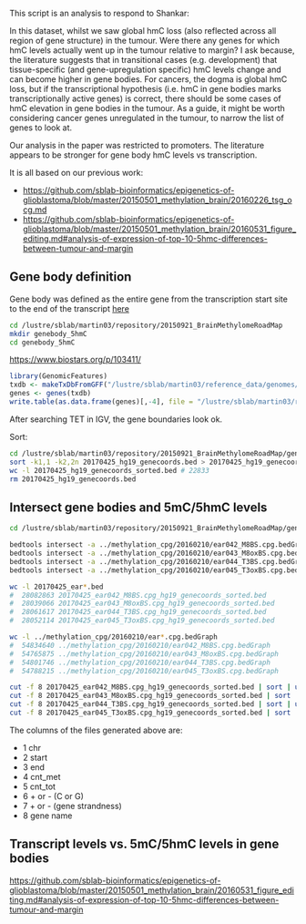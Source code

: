 
This script is an analysis to respond to Shankar:

In this dataset, whilst we saw global hmC loss (also reflected across all region of gene structure) in the tumour.  Were there any genes for which hmC levels actually went up in the tumour relative to margin? I ask because, the literature suggests that in transitional cases (e.g. development) that tissue-specific (and gene-upregulation specific) hmC levels change and can become higher in gene bodies.  For cancers, the dogma is global hmC loss, but if the transcriptional hypothesis (i.e. hmC in gene bodies marks transcriptionally active genes) is correct, there should be some cases of hmC elevation in gene bodies in the tumour. As a guide, it might be worth considering cancer genes unregulated in the tumour, to narrow the list of genes to look at.

Our analysis in the paper was restricted to promoters.  The literature appears to be stronger for gene body hmC levels vs transcription.

It is all based on our previous work:

- https://github.com/sblab-bioinformatics/epigenetics-of-glioblastoma/blob/master/20150501_methylation_brain/20160226_tsg_ocg.md
- https://github.com/sblab-bioinformatics/epigenetics-of-glioblastoma/blob/master/20150501_methylation_brain/20160531_figure_editing.md#analysis-of-expression-of-top-10-5hmc-differences-between-tumour-and-margin



## Gene body definition

Gene body was defined as the entire gene from the transcription start site to the end of the transcript [here](http://journals.plos.org/plosone/article?id=10.1371/journal.pone.0018844)

```bash
cd /lustre/sblab/martin03/repository/20150921_BrainMethylomeRoadMap
mkdir genebody_5hmC
cd genebody_5hmC
```

https://www.biostars.org/p/103411/

```r
library(GenomicFeatures)
txdb <- makeTxDbFromGFF("/lustre/sblab/martin03/reference_data/genomes/iGenomes/Homo_sapiens/UCSC/hg19/Annotation/Genes/genes.gtf", format="gtf")
genes <- genes(txdb)
write.table(as.data.frame(genes)[,-4], file = "/lustre/sblab/martin03/repository/20150921_BrainMethylomeRoadMap/genebody_5hmC/20170425_hg19_genecoords.bed", row.names = F, col.names = F, sep = "\t", quote = F)

```

After searching TET in IGV, the gene boundaries look ok.

Sort:

```bash
cd /lustre/sblab/martin03/repository/20150921_BrainMethylomeRoadMap/genebody_5hmC
sort -k1,1 -k2,2n 20170425_hg19_genecoords.bed > 20170425_hg19_genecoords_sorted.bed
wc -l 20170425_hg19_genecoords_sorted.bed # 22833
rm 20170425_hg19_genecoords.bed
```



## Intersect gene bodies and 5mC/5hmC levels

```bash
cd /lustre/sblab/martin03/repository/20150921_BrainMethylomeRoadMap/genebody_5hmC

bedtools intersect -a ../methylation_cpg/20160210/ear042_M8BS.cpg.bedGraph -b 20170425_hg19_genecoords_sorted.bed -wa -wb -sorted | cut -f 1-6,10-11 > 20170425_ear042_M8BS.cpg_hg19_genecoords_sorted.bed
bedtools intersect -a ../methylation_cpg/20160210/ear043_M8oxBS.cpg.bedGraph -b 20170425_hg19_genecoords_sorted.bed -wa -wb -sorted | cut -f 1-6,10-11 > 20170425_ear043_M8oxBS.cpg_hg19_genecoords_sorted.bed
bedtools intersect -a ../methylation_cpg/20160210/ear044_T3BS.cpg.bedGraph -b 20170425_hg19_genecoords_sorted.bed -wa -wb -sorted | cut -f 1-6,10-11 > 20170425_ear044_T3BS.cpg_hg19_genecoords_sorted.bed
bedtools intersect -a ../methylation_cpg/20160210/ear045_T3oxBS.cpg.bedGraph -b 20170425_hg19_genecoords_sorted.bed -wa -wb -sorted | cut -f 1-6,10-11 > 20170425_ear045_T3oxBS.cpg_hg19_genecoords_sorted.bed

wc -l 20170425_ear*.bed
#  28082863 20170425_ear042_M8BS.cpg_hg19_genecoords_sorted.bed
#  28039066 20170425_ear043_M8oxBS.cpg_hg19_genecoords_sorted.bed
#  28061617 20170425_ear044_T3BS.cpg_hg19_genecoords_sorted.bed
#  28052114 20170425_ear045_T3oxBS.cpg_hg19_genecoords_sorted.bed

wc -l ../methylation_cpg/20160210/ear*.cpg.bedGraph
#  54834640 ../methylation_cpg/20160210/ear042_M8BS.cpg.bedGraph
#  54765875 ../methylation_cpg/20160210/ear043_M8oxBS.cpg.bedGraph
#  54801746 ../methylation_cpg/20160210/ear044_T3BS.cpg.bedGraph
#  54788215 ../methylation_cpg/20160210/ear045_T3oxBS.cpg.bedGraph

cut -f 8 20170425_ear042_M8BS.cpg_hg19_genecoords_sorted.bed | sort | uniq | wc -l # 22338 genes in total
cut -f 8 20170425_ear043_M8oxBS.cpg_hg19_genecoords_sorted.bed | sort | uniq | wc -l # 22345 genes in total
cut -f 8 20170425_ear044_T3BS.cpg_hg19_genecoords_sorted.bed | sort | uniq | wc -l # 22346 genes in total
cut -f 8 20170425_ear045_T3oxBS.cpg_hg19_genecoords_sorted.bed | sort | uniq | wc -l # 22345 genes in total

```

The columns of the files generated above are:

- 1 chr
- 2 start
- 3 end
- 4 cnt_met
- 5 cnt_tot
- 6 + or - (C or G)
- 7 + or - (gene strandness)
- 8 gene name



## Transcript levels vs. 5mC/5hmC levels in gene bodies

https://github.com/sblab-bioinformatics/epigenetics-of-glioblastoma/blob/master/20150501_methylation_brain/20160531_figure_editing.md#analysis-of-expression-of-top-10-5hmc-differences-between-tumour-and-margin
